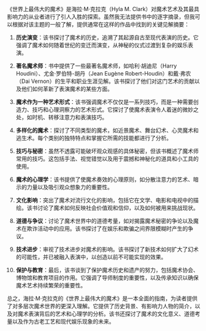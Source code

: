 《世界上最伟大的魔术》是海拉·M·克拉克（Hyla M. Clark）对魔术艺术及其最具影响力的从业者进行了引人入胜的探索。虽然我无法提供书中的逐字摘录，但我可以根据对该主题的一般了解，提供通常在这样的作品中找到的关键见解摘要：

1. **历史演变**：该书探讨了魔术的历史，追溯了其起源自古至现代表演的历史。它强调了魔术如何随着世纪的变迁而演变，从神秘的仪式过渡到复杂的娱乐表演。

2. **著名魔术师**：书中提供了一些最著名魔术师，如哈利·胡迪尼（Harry Houdini）、尤金·罗伯特-胡丹（Jean Eugène Robert-Houdin）和戴·弗农（Dai Vernon）的生平和职业生涯见解。该书探讨了他们对这门艺术的贡献以及他们如何革新了表演魔术的某些方面。

3. **魔术作为一种艺术形式**：该书强调魔术不仅仅是一系列技巧，而是一种需要创造力、技巧和心理洞察力的艺术形式。它探讨了使魔术表演令人着迷的微妙之处，如时机、转移注意力和表演技巧。

4. **多样化的魔术**：探讨了不同类型的魔术，如近景魔术、舞台幻术、心灵魔术和逃生术。每个类别的独特特点和掌握它所需的技能都进行了分析。

5. **技巧与秘密**：虽然不透露可能破坏观众观感的具体秘密，但该书概述了魔术师常用的技巧。这包括手法、视觉错觉以及用于震撼和神秘化的道具和小工具的使用。

6. **魔术的心理学**：该书提供了使魔术奏效的心理原则，如分散注意力的艺术、暗示的力量以及吸引观众想象力的重要性。

7. **文化影响**：突出了魔术对流行文化的影响，包括它在文学、电影和电视中的描绘。该书讨论了魔术如何反映社会价值观和信仰，以及如何被用来挑战现状。

8. **道德与争议**：讨论了魔术世界中的道德考量，如对揭露魔术秘密的争论以及魔术在欺诈活动中的应用。该书探讨了在娱乐和欺骗之间界限模糊时产生的争议。

9. **技术进步**：审视了技术进步对魔术的影响。该书探讨了新技术如何扩大了幻术的可能性，并已被融入表演中，以创造以前不可能实现的效果。

10. **保护与教育**：最后，该书谈到了保护魔术历史和遗产的努力，包括魔术协会、博物馆和教育项目的作用。它强调了导师制度的重要性，以及传承知识以确保魔术艺术持续繁荣的重要性。

总之，海拉·M·克拉克的《世界上最伟大的魔术》是一本全面的指南，为读者提供了对多层次魔术世界的更深入理解。它提供了历史背景、有影响力人物的简介，以及对魔术表演背后的艺术和心理学的分析。该书还探讨了魔术的文化意义、道德考量以及作为古老工艺和现代娱乐现象的未来。